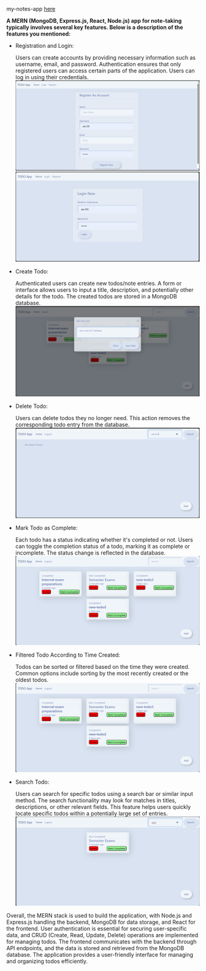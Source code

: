 my-notes-app <a href="https://gorgeous-squirrel-7ba95c.netlify.app/">here</a>

<b> A MERN (MongoDB, Express.js, React, Node.js) app for note-taking typically involves several key features. Below is a description of the features you mentioned:</b>
<ul>
  <li>
    Registration and Login:

Users can create accounts by providing necessary information such as username, email, and password.
Authentication ensures that only registered users can access certain parts of the application.
Users can log in using their credentials.
<img src="https://github.com/sam2611/my-notes-app/blob/main/Screenshot%202023-12-25%20121334.png"/>
<img src="https://github.com/sam2611/my-notes-app/blob/main/Screenshot%202023-12-25%20121315.png"/>
  </li>


  <li>
    Create Todo:

Authenticated users can create new todos/note entries.
A form or interface allows users to input a title, description, and potentially other details for the todo.
The created todos are stored in a MongoDB database.
<img src="https://github.com/sam2611/my-notes-app/blob/main/Screenshot%202023-12-25%20122704.png"/>
  </li>


  <li>
    Delete Todo:

Users can delete todos they no longer need.
This action removes the corresponding todo entry from the database.
<img src="https://github.com/sam2611/my-notes-app/blob/main/Screenshot%202023-12-25%20121254.png"/>
  </li>


  <li>
    Mark Todo as Complete:

Each todo has a status indicating whether it's completed or not.
Users can toggle the completion status of a todo, marking it as complete or incomplete.
The status change is reflected in the database.
<img src="https://github.com/sam2611/my-notes-app/blob/main/Screenshot%202023-12-25%20121213.png"/>

  </li>

  <li>
    Filtered Todo According to Time Created:

Todos can be sorted or filtered based on the time they were created.
Common options include sorting by the most recently created or the oldest todos.
<img src="https://github.com/sam2611/my-notes-app/blob/main/Screenshot%202023-12-25%20121213.png"/>
  </li>


  <li>
    Search Todo:

Users can search for specific todos using a search bar or similar input method.
The search functionality may look for matches in titles, descriptions, or other relevant fields.
This feature helps users quickly locate specific todos within a potentially large set of entries.
<img src="https://github.com/sam2611/my-notes-app/blob/main/Screenshot%202023-12-25%20121234.png"/>
  </li>


</ul>
Overall, the MERN stack is used to build the application, with Node.js and Express.js handling the backend, MongoDB for data storage, and React for the frontend. User authentication is essential for securing user-specific data, and CRUD (Create, Read, Update, Delete) operations are implemented for managing todos. The frontend communicates with the backend through API endpoints, and the data is stored and retrieved from the MongoDB database. The application provides a user-friendly interface for managing and organizing todos efficiently.


